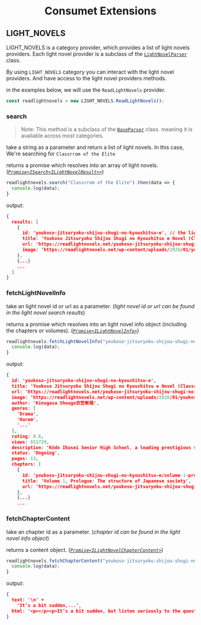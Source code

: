<h1 align="center">Consumet Extensions</h1>

## LIGHT_NOVELS
LIGHT_NOVELS is a category provider, which provides a list of light novels providers. Each light novel provider is a subclass of the [`LightNovelParser`](https://github.com/consumet/extensions/blob/master/src/models/lightnovel-parser.ts) class.

By using `LIGHT_NOVELS` category you can interact with the light novel providers. And have access to the light novel providers methods.

in the examples below, we will use the `ReadLightNovels` provider.
```ts
const readlightnovels = new LIGHT_NOVELS.ReadLightNovels();
```

### search
> Note: This method is a subclass of the [`BaseParser`](https://github.com/consumet/extensions/blob/master/src/models/base-parser.ts) class. meaning it is available across most categories.

take a string as a parameter and return a list of light novels. In this case, We're searching for `Classrrom of the Elite`

returns a promise which resolves into an array of light novels. (*[`Promise<ISearch<ILightNovelResult>>`](https://github.com/consumet/extensions/blob/master/src/models/types.ts#L128-L134)*)
```ts
readlightnovels.search("Classrrom of the Elite").then(data => {
  console.log(data);
}
```
output:
```json
{
  results: [
    {
      id: 'youkoso-jitsuryoku-shijou-shugi-no-kyoushitsu-e', // the light novel id
      title: 'Youkoso Jitsuryoku Shijou Shugi no Kyoushitsu e Novel (Classroom of the Elite Novel)',
      url: 'https://readlightnovels.net/youkoso-jitsuryoku-shijou-shugi-no-kyoushitsu-e.html',
      image: 'https://readlightnovels.net/wp-content/uploads/2020/01/youkoso-jitsuryoku-shijou-shugi-no-kyoushitsu-e.jpg'
    },
    {...}
    ...
  ]
}
```

### fetchLightNovelInfo
take an light novel id or url as a parameter. (*light novel id or url can be found in the light novel search results*)

returns a promise which resolves into an light novel info object (including the chapters or volumes). (*[`Promise<ILightNovelInfo>`](https://github.com/consumet/extensions/blob/master/src/models/types.ts#L148-L156)*)
```ts
readlightnovels.fetchLightNovelInfo("youkoso-jitsuryoku-shijou-shugi-no-kyoushitsu-e").then(data => {
  console.log(data);
}
```
output:
```json
{
  id: 'youkoso-jitsuryoku-shijou-shugi-no-kyoushitsu-e',
  title: 'Youkoso Jitsuryoku Shijou Shugi no Kyoushitsu e Novel (Classroom of the Elite Novel)',
  url: 'https://readlightnovels.net/youkoso-jitsuryoku-shijou-shugi-no-kyoushitsu-e.html',
  image: 'https://readlightnovels.net/wp-content/uploads/2020/01/youkoso-jitsuryoku-shijou-shugi-no-kyoushitsu-e.jpg',
  author: 'Kinugasa Shougo衣笠彰梧',
  genres: [
    'Drama',
    'Harem',
    '...'
  ],
  rating: 8.6,
  views: 651729,
  description: 'Kōdo Ikusei Senior High School, a leading prestigious school with state-of-the-art facilities where nearly...',
  status: 'Ongoing',
  pages: 13,
  chapters: [
    {
      id: 'youkoso-jitsuryoku-shijou-shugi-no-kyoushitsu-e/volume-1-prologue-the-structure-of-japanese-society',
      title: 'Volume 1, Prologue: The structure of Japanese society',
      url: 'https://readlightnovels.net/youkoso-jitsuryoku-shijou-shugi-no-kyoushitsu-e/volume-1-prologue-the-structure-of-japanese-society.html'
    },
    {...}
    ...
```

### fetchChapterContent
take an chapter id as a parameter. (*chapter id can be found in the light novel info object*)

returns a content object. (*[`Promise<ILightNovelChapterContent>`](https://github.com/consumet/extensions/blob/master/src/models/types.ts#L143-L146)*)
```ts
readlightnovels.fetchChapterContent("youkoso-jitsuryoku-shijou-shugi-no-kyoushitsu-e/volume-1-prologue-the-structure-of-japanese-society").then(data => {
  console.log(data);
}
```
output:
```json
{
  text: '\n' +
    'It’s a bit sudden,...',
  html: '<p></p><p>It’s a bit sudden, but listen seriously to the question I’m about to ask and think about...'
}
```